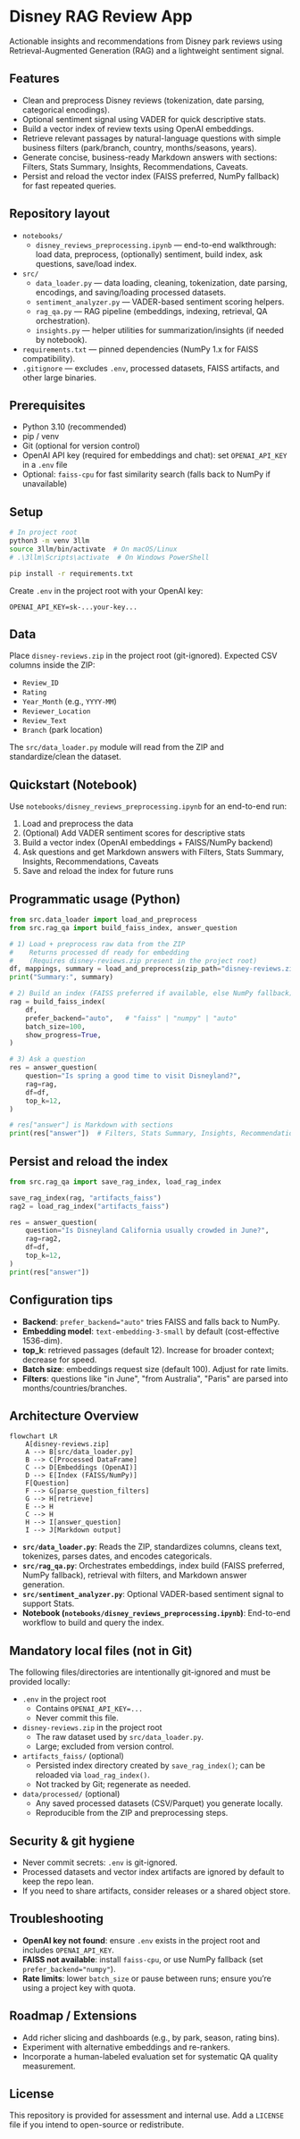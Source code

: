 # Disney RAG Review App

Actionable insights and recommendations from Disney park reviews using Retrieval-Augmented Generation (RAG) and a lightweight sentiment signal.

## Features

- Clean and preprocess Disney reviews (tokenization, date parsing, categorical encodings).
- Optional sentiment signal using VADER for quick descriptive stats.
- Build a vector index of review texts using OpenAI embeddings.
- Retrieve relevant passages by natural-language questions with simple business filters (park/branch, country, months/seasons, years).
- Generate concise, business-ready Markdown answers with sections: Filters, Stats Summary, Insights, Recommendations, Caveats.
- Persist and reload the vector index (FAISS preferred, NumPy fallback) for fast repeated queries.

## Repository layout

- `notebooks/`
  - `disney_reviews_preprocessing.ipynb` — end-to-end walkthrough: load data, preprocess, (optionally) sentiment, build index, ask questions, save/load index.
- `src/`
  - `data_loader.py` — data loading, cleaning, tokenization, date parsing, encodings, and saving/loading processed datasets.
  - `sentiment_analyzer.py` — VADER-based sentiment scoring helpers.
  - `rag_qa.py` — RAG pipeline (embeddings, indexing, retrieval, QA orchestration).
  - `insights.py` — helper utilities for summarization/insights (if needed by notebook).
- `requirements.txt` — pinned dependencies (NumPy 1.x for FAISS compatibility).
- `.gitignore` — excludes `.env`, processed datasets, FAISS artifacts, and other large binaries.

## Prerequisites

- Python 3.10 (recommended)
- pip / venv
- Git (optional for version control)
- OpenAI API key (required for embeddings and chat): set `OPENAI_API_KEY` in a `.env` file
- Optional: `faiss-cpu` for fast similarity search (falls back to NumPy if unavailable)

## Setup

```bash
# In project root
python3 -m venv 3llm
source 3llm/bin/activate  # On macOS/Linux
# .\3llm\Scripts\activate  # On Windows PowerShell

pip install -r requirements.txt
```

Create `.env` in the project root with your OpenAI key:

```env
OPENAI_API_KEY=sk-...your-key...
```

## Data

Place `disney-reviews.zip` in the project root (git-ignored). Expected CSV columns inside the ZIP:

- `Review_ID`
- `Rating`
- `Year_Month` (e.g., `YYYY-MM`)
- `Reviewer_Location`
- `Review_Text`
- `Branch` (park location)

The `src/data_loader.py` module will read from the ZIP and standardize/clean the dataset.

## Quickstart (Notebook)

Use `notebooks/disney_reviews_preprocessing.ipynb` for an end-to-end run:

1) Load and preprocess the data
2) (Optional) Add VADER sentiment scores for descriptive stats
3) Build a vector index (OpenAI embeddings + FAISS/NumPy backend)
4) Ask questions and get Markdown answers with Filters, Stats Summary, Insights, Recommendations, Caveats
5) Save and reload the index for future runs

## Programmatic usage (Python)

```python
from src.data_loader import load_and_preprocess
from src.rag_qa import build_faiss_index, answer_question

# 1) Load + preprocess raw data from the ZIP
#    Returns processed df ready for embedding
#    (Requires disney-reviews.zip present in the project root)
df, mappings, summary = load_and_preprocess(zip_path="disney-reviews.zip")
print("Summary:", summary)

# 2) Build an index (FAISS preferred if available, else NumPy fallback)
rag = build_faiss_index(
    df,
    prefer_backend="auto",   # "faiss" | "numpy" | "auto"
    batch_size=100,
    show_progress=True,
)

# 3) Ask a question
res = answer_question(
    question="Is spring a good time to visit Disneyland?",
    rag=rag,
    df=df,
    top_k=12,
)

# res["answer"] is Markdown with sections
print(res["answer"])  # Filters, Stats Summary, Insights, Recommendations, Caveats
```

## Persist and reload the index

```python
from src.rag_qa import save_rag_index, load_rag_index

save_rag_index(rag, "artifacts_faiss")
rag2 = load_rag_index("artifacts_faiss")

res = answer_question(
    question="Is Disneyland California usually crowded in June?",
    rag=rag2,
    df=df,
    top_k=12,
)
print(res["answer"])
```

## Configuration tips

- **Backend**: `prefer_backend="auto"` tries FAISS and falls back to NumPy.
- **Embedding model**: `text-embedding-3-small` by default (cost-effective 1536-dim).
- **top_k**: retrieved passages (default 12). Increase for broader context; decrease for speed.
- **Batch size**: embeddings request size (default 100). Adjust for rate limits.
- **Filters**: questions like "in June", "from Australia", "Paris" are parsed into months/countries/branches.

## Architecture Overview

```mermaid
flowchart LR
    A[disney-reviews.zip]
    A --> B[src/data_loader.py]
    B --> C[Processed DataFrame]
    C --> D[Embeddings (OpenAI)]
    D --> E[Index (FAISS/NumPy)]
    F[Question]
    F --> G[parse_question_filters]
    G --> H[retrieve]
    E --> H
    C --> H
    H --> I[answer_question]
    I --> J[Markdown output]
```

- **`src/data_loader.py`**: Reads the ZIP, standardizes columns, cleans text, tokenizes, parses dates, and encodes categoricals.
- **`src/rag_qa.py`**: Orchestrates embeddings, index build (FAISS preferred, NumPy fallback), retrieval with filters, and Markdown answer generation.
- **`src/sentiment_analyzer.py`**: Optional VADER-based sentiment signal to support Stats.
- **Notebook (`notebooks/disney_reviews_preprocessing.ipynb`)**: End-to-end workflow to build and query the index.

## Mandatory local files (not in Git)

The following files/directories are intentionally git-ignored and must be provided locally:

- `.env` in the project root
  - Contains `OPENAI_API_KEY=...`
  - Never commit this file.
- `disney-reviews.zip` in the project root
  - The raw dataset used by `src/data_loader.py`.
  - Large; excluded from version control.
- `artifacts_faiss/` (optional)
  - Persisted index directory created by `save_rag_index()`; can be reloaded via `load_rag_index()`.
  - Not tracked by Git; regenerate as needed.
- `data/processed/` (optional)
  - Any saved processed datasets (CSV/Parquet) you generate locally.
  - Reproducible from the ZIP and preprocessing steps.

## Security & git hygiene

- Never commit secrets: `.env` is git-ignored.
- Processed datasets and vector index artifacts are ignored by default to keep the repo lean.
- If you need to share artifacts, consider releases or a shared object store.

## Troubleshooting

- **OpenAI key not found**: ensure `.env` exists in the project root and includes `OPENAI_API_KEY`.
- **FAISS not available**: install `faiss-cpu`, or use NumPy fallback (set `prefer_backend="numpy"`).
- **Rate limits**: lower `batch_size` or pause between runs; ensure you’re using a project key with quota.

## Roadmap / Extensions

- Add richer slicing and dashboards (e.g., by park, season, rating bins).
- Experiment with alternative embeddings and re-rankers.
- Incorporate a human-labeled evaluation set for systematic QA quality measurement.

## License

This repository is provided for assessment and internal use. Add a `LICENSE` file if you intend to open-source or redistribute.

